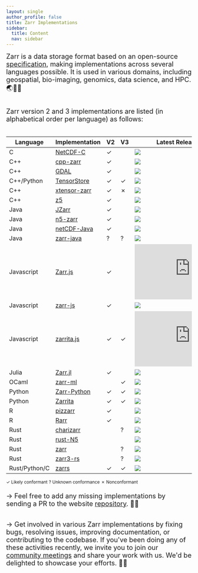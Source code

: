 ```yaml
---
layout: single
author_profile: false
title: Zarr Implementations
sidebar:
  title: Content
  nav: sidebar
---
```


<font size="4">
Zarr is a data storage format based on an open-source <a
href="https://zarr-specs.readthedocs.io/">specification</a>, making
implementations across several languages possible. It is used in various
domains, including geospatial, bio-imaging, genomics, data science, and HPC. 🌏🔬🧬<br><br>

Zarr version 2 and 3 implementations are listed (in alphabetical order per language) as follows:<br><br> </font>

| Language      | Implementation | V2 | V3 | Latest Release/Commit |
| ------------- | -------------- | -- | -- | --------------------- |
| C             | [NetCDF-C]     | ✓  |    | ![][NetCDF-C-re]      |
| C++           | [cpp-zarr]     | ✓  |    | ![][cpp-zarr-re]      |
| C++           | [GDAL]         | ✓  |    | ![][GDAL-re]          |
| C++/Python    | [TensorStore]  | ✓  | ✓  | ![][tensorstore-lu]   |
| C++           | [xtensor-zarr] | ✓  | ✗  | ![][xtensor-zarr-lu]  |
| C++           | [z5]           | ✓  |    | ![][z5-re]            |
| Java          | [JZarr]        | ✓  |    | ![][JZarr-lu]         |
| Java          | [n5-zarr]      | ✓  |    | ![][n5-zarr-lu]       |
| Java          | [netCDF-Java]  | ✓  |    | ![][netCDF-Java-re]   |
| Java          | [zarr-java]    | ?  | ?  | ![][zarr-java-re]     |
| Javascript    | [Zarr.js]      | ✓  |    | ![][Zarr.js-re]       |
| Javascript    | [zarr-js]      | ✓  |    | ![][zarr-js-lu]       |
| Javascript    | [zarrita.js]   | ✓  | ✓  | ![][zarrita.js-re]    |
| Julia         | [Zarr.jl]      | ✓  |    | ![][Zarr.jl-re]       |
| OCaml         | [zarr-ml]      |    | ✓  | ![][zarr-ml-re]       |
| Python        | [Zarr-Python]  | ✓  | ✓  | ![][Zarr-Python-re]   |
| Python        | [Zarrita]      | ✓  | ✓  | ![][Zarrita-lu]       |
| R             | [pizzarr]      | ✓  |    | ![][pizzarr-lu]       |
| R             | [Rarr]         | ✓  |    | ![][Rarr-lu]          |
| Rust          | [charizarr]    |    | ?  | ![][charizarr-lu]     |
| Rust          | [rust-N5]      |    |    | ![][rust-N5-lu]       |
| Rust          | [zarr]         |    | ?  | ![][zarr-lu]          |
| Rust          | [zarr3-rs]     |    | ?  | ![][zarr3-rs-lu]      |
| Rust/Python/C | [zarrs]        | ✓  | ✓  | ![][zarrs-re]         |

<sup>✓ Likely conformant</sup> <sup>? Unknown conformance</sup> <sup>✗ Nonconformant</sup>

[NetCDF-C]: https://github.com/Unidata/netcdf-c
[NetCDF-C-re]: https://img.shields.io/github/release-date-pre/Unidata/netcdf-c
[cpp-zarr]: https://github.com/abcucberkeley/cpp-zarr
[cpp-zarr-re]: https://img.shields.io/github/release-date/abcucberkeley/cpp-zarr
[GDAL]: https://gdal.org/drivers/raster/zarr.html
[GDAL-re]: https://img.shields.io/github/release-date-pre/OSGeo/gdal
[JZarr]: https://github.com/bcdev/jzarr
[JZarr-lu]: https://img.shields.io/github/last-commit/bcdev/jzarr
[Zarr.js]: https://github.com/gzuidhof/zarr.js
[Zarr.js-re]: https://img.shields.io/github/release-date-pre/gzuidhof/zarr.js
[Zarr.jl]: https://github.com/JuliaIO/Zarr.jl
[Zarr.jl-re]: https://img.shields.io/github/release-date-pre/JuliaIO/Zarr.jl
[Zarr-Python]: https://github.com/zarr-developers/zarr-python
[Zarr-Python-re]: https://img.shields.io/github/release-date-pre/zarr-developers/zarr-python
[Zarrita]: https://github.com/scalableminds/zarrita
[Zarrita-lu]: https://img.shields.io/github/last-commit/scalableminds/zarrita
[Rarr]: https://github.com/grimbough/Rarr
[Rarr-lu]: https://img.shields.io/github/last-commit/grimbough/Rarr
[rust-N5]: https://github.com/aschampion/rust-n5
[rust-N5-lu]: https://img.shields.io/github/last-commit/aschampion/rust-n5
[TensorStore]: https://github.com/google/tensorstore/
[TensorStore-lu]: https://img.shields.io/github/last-commit/google/tensorstore
[n5-zarr]: https://github.com/saalfeldlab/n5-zarr
[n5-zarr-lu]: https://img.shields.io/github/last-commit/saalfeldlab/n5-zarr
[zarr-js]: https://github.com/freeman-lab/zarr-js
[zarr-js-lu]: https://img.shields.io/github/last-commit/freeman-lab/zarr-js
[zarr]: https://github.com/sci-rs/zarr
[zarr-lu]: https://img.shields.io/github/last-commit/sci-rs/zarr
[xtensor-zarr]: https://github.com/xtensor-stack/xtensor-zarr
[xtensor-zarr-lu]: https://img.shields.io/github/last-commit/xtensor-stack/xtensor-zarr
[netCDF-Java]: https://github.com/Unidata/netcdf-java
[netCDF-Java-re]: https://img.shields.io/github/release-date-pre/Unidata/netcdf-java
[z5]: https://github.com/constantinpape/z5
[z5-re]: https://img.shields.io/github/release-date-pre/constantinpape/z5
[pizzarr]: https://keller-mark.github.io/pizzarr/
[pizzarr-lu]: https://img.shields.io/github/last-commit/keller-mark/pizzarr
[zarrs]: https://github.com/LDeakin/zarrs
[zarrs-re]: https://img.shields.io/github/release-date-pre/LDeakin/zarrs
[zarrita.js]: https://github.com/manzt/zarrita.js
[zarrita.js-re]: https://img.shields.io/github/release-date-pre/manzt/zarrita.js
[zarr-ml]: https://github.com/zoj613/zarr-ml
[zarr-ml-re]: https://img.shields.io/github/release-date-pre/zoj613/zarr-ml
[zarr3-rs]: https://github.com/clbarnes/zarr3-rs
[zarr3-rs-lu]: https://img.shields.io/github/last-commit/clbarnes/zarr3-rs
[charizarr]: https://github.com/mpiannucci/charizarr
[charizarr-lu]: https://img.shields.io/github/last-commit/mpiannucci/charizarr
[zarr-java]: https://github.com/zarr-developers/zarr-java
[zarr-java-re]: https://img.shields.io/github/release-date-pre/zarr-developers/zarr-java

<font size="4">
→ Feel free to add any missing implementations by sending a PR to the website <a href="https://github.com/zarr-developers/zarr-developers.github.io/">repository</a>. 🤝🏻<br><br>

→ Get involved in various Zarr implementations by fixing bugs, resolving issues, improving documentation, or contributing to the codebase.
If you've been doing any of these activities recently, we invite you to join our <a href="https://zarr.dev/community-calls/">community meetings</a> and share your work with us. We'd be delighted to showcase your efforts. 💪🏻 </font>
